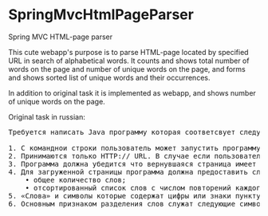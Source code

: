 # SpringMvcHtmlPageParser
Spring MVC HTML-page parser

This cute webapp's purpose is to parse HTML-page located by specified URL in search of alphabetical words.
It counts and shows total number of words on the page and number of unique words on the page,
and forms and shows sorted list of unique words and their occurrences.

In addition to original task it is implemented as webapp, and shows number of unique words on the page.

Original task in russian:
<pre>
Требуется написать Java программу которая соответсвует следующим требованиям:

1. С команднои строки пользователь может запустить программу и передать аргументом URL какой либо страницы на интернете.
2. Принимаются только HTTP:// URL. В случае если пользователь ввел какой либо другой URL, программа должна репортировать ошибку.
3. Программа должна убедится что вернувшаяся страница имеет именно HTML содержание. Если нет, то необходимо вывести ошибку в формате: «Данный URL – http://хххххх - не содержит HTML содержания», где 'http://xxxxx’ должен быть предоставленный адрес.
4. Для загруженной страницы программа должна предоставить следующий отчет:
	• общее количество слов;
	• отсортированный список слов с числом повторений каждого из слов на странице.
5. «Слова» и символы которые содержат цифры или знаки пунктуации следует игнорировать.
6. Основным признаком разделения слов служат следующие символы: пробел, точка, запятая, точка с запятой, тире и перенос каретки. Дополнительными плюсами в Вашем решении и алгоритме будет являтся выполнение следующих условий (это не является необходимыми требованиями, но при включении в решение, Вы заработаете дополнительные «очки»). Слова которые являются HTML тэгами следует игнорировать. Следует игнорировать содержание таких тэгов как <style>, <script>, <image>, <object>.

Решение будет оцениваться по следующим критериям:

1. Оригинальность решения
2. Скорость выполнения программы
3. Элегантность в решении
4. Использование ООП
5. Читабельность кода, понятные наименования переменных и методов.
6. Отсутствие зависимостей от внешних библиотек.
</pre>
